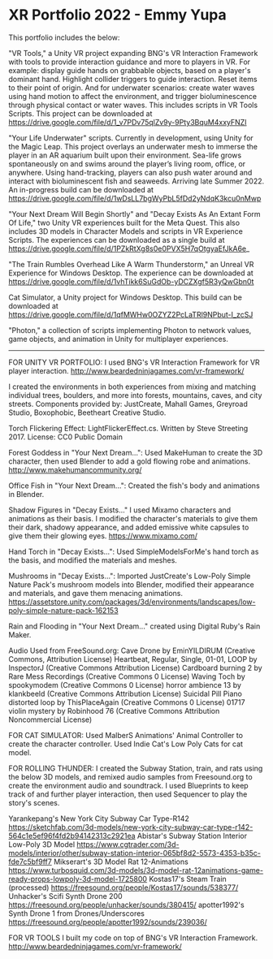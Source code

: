 # XR Portfolio 2022 - Emmy Yupa

This portfolio includes the below:

"VR Tools," a Unity VR project expanding BNG's VR Interaction Framework with tools to provide interaction guidance and more to players in VR. For example: display guide hands on grabbable objects, based on a player's dominant hand. Highlight collider triggers to guide interaction. Reset items to their point of origin. And for underwater scenarios: create water waves using hand motion to affect the environment, and trigger bioluminescence through physical contact or water waves. This includes scripts in VR Tools Scripts. This project can be downloaded at https://drive.google.com/file/d/1_v7PDv75qlZv9y-9Pty3BquM4xxyFNZI

"Your Life Underwater" scripts. Currently in development, using Unity for the Magic Leap. This project overlays an underwater mesh to immerse the player in an AR aquarium built upon their environment. Sea-life grows spontaneously on and swims around the player’s living room, office, or anywhere. Using hand-tracking, players can also push water around and interact with bioluminescent fish and seaweeds. Arriving late Summer 2022. An in-progress build can be downloaded at https://drive.google.com/file/d/1wDsLL7bgWyPbL5fDd2yNdqK3kcu0nMwp

"Your Next Dream Will Begin Shortly" and "Decay Exists As An Extant Form Of Life," two Unity VR experiences built for the Meta Quest. This also includes 3D models in Character Models and scripts in VR Experience Scripts. The experiences can be downloaded as a single build at https://drive.google.com/file/d/1PZkRtXg8s0e0PVX5H7qOtgyaEfJkA6e_

"The Train Rumbles Overhead Like A Warm Thunderstorm," an Unreal VR Experience for Windows Desktop. The experience can be downloaded at https://drive.google.com/file/d/1vhTikk6SuGdOb-yDCZXgf5R3yQwGbn0t

Cat Simulator, a Unity project for Windows Desktop. This build can be downloaded at https://drive.google.com/file/d/1qfMWHw0OZYZ2PcLaTRl9NPbut-I_zcSJ

"Photon," a collection of scripts implementing Photon to network values, game objects, and animation in Unity for multiplayer experiences.

-----------------------------------------------------------------------------------------------

FOR UNITY VR PORTFOLIO: 
I used BNG's VR Interaction Framework for VR player interaction.
http://www.beardedninjagames.com/vr-framework/

I created the environments in both experiences from mixing and matching individual trees, boulders, and more into forests, mountains, caves, and city streets.
Components provided by: JustCreate, Mahall Games, Greyroad Studio, Boxophobic, Beetheart Creative Studio.

Torch Flickering Effect: LightFlickerEffect.cs. Written by Steve Streeting 2017. License: CC0 Public Domain 

Forest Goddess in "Your Next Dream...": Used MakeHuman to create the 3D character, then used Blender to add a gold flowing robe and animations.
http://www.makehumancommunity.org/

Office Fish in "Your Next Dream...": Created the fish's body and animations in Blender. 

Shadow Figures in "Decay Exists..." I used Mixamo characters and animations as their basis. I modified the character's materials to give them their dark, shadowy appearance, and added emissive white capsules to give them their glowing eyes.
https://www.mixamo.com/

Hand Torch in "Decay Exists...": Used SimpleModelsForMe's hand torch as the basis, and modified the materials and meshes.

Mushrooms in "Decay Exists...": Imported JustCreate's Low-Poly Simple Nature Pack's mushroom models into Blender, modified their appearance and materials,
and gave them menacing animations.
https://assetstore.unity.com/packages/3d/environments/landscapes/low-poly-simple-nature-pack-162153

Rain and Flooding in "Your Next Dream..." created using Digital Ruby's Rain Maker.

Audio Used from FreeSound.org: 
Cave Drone by EminYILDIRUM (Creative Commons, Attribution License)
Heartbeat, Regular, Single, 01-01, LOOP by InspectorJ (Creative Commons Attribution License)
Cardboard burning 2 by Rare Mess Recordings (Creative Commons 0 License)
Waving Toch by spookymodem (Creative Commons 0 License)
horror ambience 13 by klankbeeld (Creative Commons Attribution License)
Suicidal Pill Piano distorted loop by ThisPlaceAgain (Creative Commons 0 License)
01717 violin mystery by Robinhood 76 (Creative Commons Attribution Noncommercial License)

FOR CAT SIMULATOR:
Used MalberS Animations' Animal Controller to create the character controller. Used Indie Cat's Low Poly Cats for cat model.

FOR ROLLING THUNDER:
I created the Subway Station, train, and rats using the below 3D models, and remixed audio samples from Freesound.org to create the environment audio and soundtrack.
I used Blueprints to keep track of and further player interaction, then used Sequencer to play the story's scenes.

Yarankepang's New York City Subway Car Type-R142 https://sketchfab.com/3d-models/new-york-city-subway-car-type-r142-564c1e5ef96f4fd2b94142313c2921ea
Abistar's Subway Station Interior Low-Poly 3D Model https://www.cgtrader.com/3d-models/interior/other/subway-station-interior-065bf8d2-5573-4353-b35c-fde7c5bf9ff7
Mikserart's 3D Model Rat 12-Animations https://www.turbosquid.com/3d-models/3d-model-rat-12animations-game-ready-props-lowpoly-3d-model-1725800
Kostas17's Steam Train (processed) https://freesound.org/people/Kostas17/sounds/538377/
Unhacker's Scifi Synth Drone 200 https://freesound.org/people/unhacker/sounds/380415/
apotter1992's Synth Drone 1 from Drones/Underscores https://freesound.org/people/apotter1992/sounds/239036/

FOR VR TOOLS
I built my code on top of BNG's VR Interaction Framework.
http://www.beardedninjagames.com/vr-framework/
